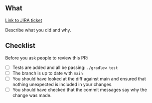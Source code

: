 ## What

[Link to JIRA ticket](https://dsdmoj.atlassian.net/browse/LASB-XXX)

Describe what you did and why.


## Checklist

Before you ask people to review this PR:

- [ ] Tests are added and all be passing: `./gradlew test`
- [ ] The branch is up to date with `main`
- [ ] You should have looked at the diff against main and ensured that nothing unexpected is included in your changes.
- [ ] You should have checked that the commit messages say why the change was made.